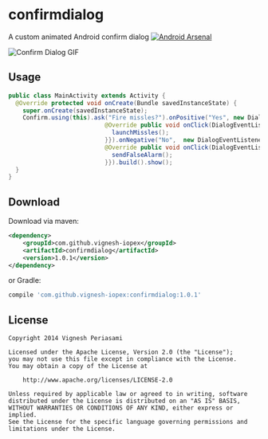 confirmdialog
=============

A custom animated Android confirm dialog 
[![Android Arsenal](https://img.shields.io/badge/Android%20Arsenal-confirmdialog-brightgreen.svg?style=flat)](http://android-arsenal.com/details/1/1907)

![Confirm Dialog GIF](https://github.com/vignesh-iopex/confirmdialog/blob/master/demo.gif)

Usage
-----
```java
public class MainActivity extends Activity {
  @Override protected void onCreate(Bundle savedInstanceState) {
    super.onCreate(savedInstanceState);
    Confirm.using(this).ask("Fire missles?").onPositive("Yes", new DialogEventListener.OnClickListener() {
                           @Override public void onClick(DialogEventListener dialog, int which) {
                             launchMissles();
                           }}).onNegative("No",  new DialogEventListener.OnClickListener() {
                           @Override public void onClick(DialogEventListener dialog, int which) {
                             sendFalseAlarm();
                           }}).build().show();
  }
}
```
Download
--------

Download via maven:
```xml
<dependency>
    <groupId>com.github.vignesh-iopex</groupId>
    <artifactId>confirmdialog</artifactId>
    <version>1.0.1</version>
</dependency>
```
or Gradle:
```groovy
compile 'com.github.vignesh-iopex:confirmdialog:1.0.1'
```

License
-------

    Copyright 2014 Vignesh Periasami

    Licensed under the Apache License, Version 2.0 (the "License");
    you may not use this file except in compliance with the License.
    You may obtain a copy of the License at

        http://www.apache.org/licenses/LICENSE-2.0

    Unless required by applicable law or agreed to in writing, software
    distributed under the License is distributed on an "AS IS" BASIS,
    WITHOUT WARRANTIES OR CONDITIONS OF ANY KIND, either express or implied.
    See the License for the specific language governing permissions and
    limitations under the License.

